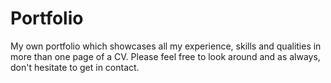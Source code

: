 # Portfolio

My own portfolio which showcases all my experience, skills and qualities in more than one page of a CV. Please feel free to look around and as always, don't hesitate to get in contact.

